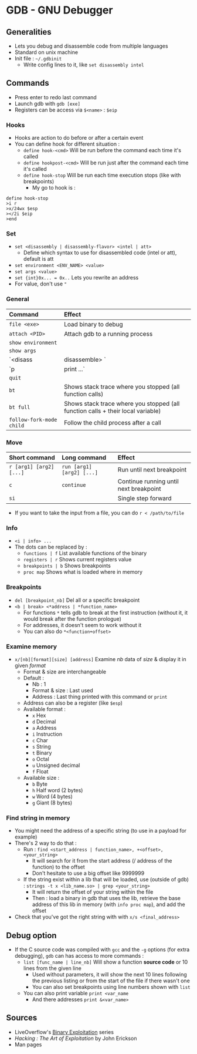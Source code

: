 # GDB - GNU Debugger

## Generalities

* Lets you debug and disassemble code from multiple languages
* Standard on unix machine
* Init file : `~/.gdbinit`
  * Write config lines to it, like `set disassembly intel`

## Commands

* Press enter to redo last command
* Launch gdb with `gdb [exe]`
* Registers can be access via `$<name>` : `$eip`

### Hooks

* Hooks are action to do before or after a certain event
* You can define hook for different situation :
  * `define hook-<cmd>` Will be run before the command each time it's called
  * `define hookpost-<cmd>` Will be run just after the command each time it's called
  * `define hook-stop` Will be run each time execution stops \(like with breakpoints\)
    * My go to hook is :

```text
define hook-stop
>i r
>x/24wx $esp
></2i $eip
>end
```

### Set

* `set <disassembly | disassembly-flavor> <intel | att>`
  * Define which syntax to use for disassembled code \(intel or att\), default is att
* `set environment <ENV_NAME> <value>`
* `set args <value>`
* `set {int}0x... = 0x..` Lets you rewrite an address
* For value, don't use `"`

### General

| Command | Effect |
| :--- | :--- |
| `file <exe>` | Load binary to debug |
| `attach <PID>` | Attach gdb to a running process |
| `show environment` |  |
| `show args`  |  |
| `<disass | disassemble> <func>` | Show assembler code of function |
| `p | print ...` | Will print info on what you ask, it can be functions, registers, etc. The info will depend on the type of data |
| `quit` |  |
| `bt` | Shows stack trace where you stopped \(all function calls\) |
| `bt full` | Shows stack trace where you stopped \(all function calls + their local variable\) |
|  `follow-fork-mode child` | Follow the child process after a call |

### Move

| Short command | Long command | Effect |
| :--- | :--- | :--- |
| `r [arg1] [arg2] [...]` | `run [arg1] [arg2] [...]` | Run until next breakpoint |
| `c` | `continue` | Continue running until next breakpoint |
| `si` |  | Single step forward |

* If you want to take the input from a file, you can do `r < /path/to/file`

### Info

* `<i | info> ...`
* The dots can be replaced by : 
  * `functions | f` List available functions of the binary
  * `registers | r` Shows current registers value
  * `breakpoints | b` Shows breakpoints
  * `proc map` Shows what is loaded where in memory

### Breakpoints

* `del [breakpoint_nb]` Del all or a specific breakpoint
* `<b | break> <*address | *function_name>`
  * For functions `*` tells gdb to break at the first instruction \(without it, it would break after the function prologue\)
  * For addresses, it doesn't seem to work without it
  * You can also do `*<function+offset>`

### Examine memory

* `x/[nb][format][size] [address]` Examine _nb_ data of _size_ & display it in given _format_ 
  * Format & size are interchangeable
  * Default : 
    * Nb : 1
    * Format & size : Last used
    * Address : Last thing printed with this command or `print`
  * Address can also be a register \(like `$esp`\)
  * Available format :
    * `x` Hex
    * `d` Decimal
    * `a` Address
    * `i` Instruction 
    * `c` Char
    * `s` String
    * `t` Binary
    * `o` Octal
    * `u` Unsigned decimal
    * `f` Float
  * Available size :
    * `b` Byte
    * `h` Half word \(2 bytes\)
    * `w` Word \(4 bytes\)
    * `g` Giant \(8 bytes\)

### Find string in memory

* You might need the address of a specific string \(to use in a payload for example\)
* There's 2 way to do that :
  * Run : `find <start_address | function_name>, +<offset>, <your_string>`
    * It will search for it from the start address \(/ address of the function\) to the offset
    * Don't hesitate to use a big offset like 9999999
  * If the string exist within a lib that will be loaded, use \(outside of gdb\) : `strings -t x <lib_name.so> | grep <your_string>` 
    * It will return the offset of your string within the file
    * Then : load a binary in gdb that uses the lib, retrieve the base address of this lib in memory \(with `info proc map`\), and add the offset
* Check that you've got the right string with with `x/s <final_address>`

## Debug option

* If the C source code was compiled with `gcc` and the  `-g` options \(for extra debugging\), `gdb` can has access to more commands :
  * `list [func_name | line_nb]` Will show a function **source code** or 10 lines from the given line
    * Used without parameters, it will show the next 10 lines following the previous listing or from the start of the file if there wasn't one
    * You can also set breakpoints using line numbers shown with `list`
  * You can also print variable `print <var_name`
    * And there addresses `print &<var_name>`

## Sources

* LiveOverflow's [Binary Exploitation](https://www.youtube.com/watch?v=iyAyN3GFM7A&list=PLhixgUqwRTjxglIswKp9mpkfPNfHkzyeN) series
* _Hacking : The Art of Exploitation_ by John Erickson
* Man pages

